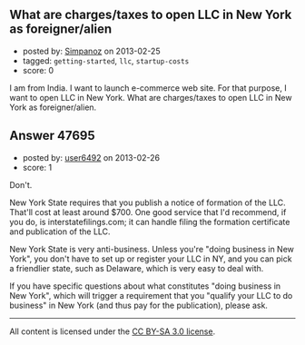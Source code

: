## What are charges/taxes to open LLC in New York as foreigner/alien

- posted by: [Simpanoz](https://stackexchange.com/users/-1/22430-simpanoz) on 2013-02-25
- tagged: `getting-started`, `llc`, `startup-costs`
- score: 0

I am from India. I want to launch e-commerce web site. For that purpose, I want to open LLC in New York. What are charges/taxes to open LLC in New York as foreigner/alien.





## Answer 47695

- posted by: [user6492](https://stackexchange.com/users/-1/6492-user6492) on 2013-02-26
- score: 1

Don't.

New York State requires that you publish a notice of formation of the LLC. That'll cost at least around $700. One good service that I'd recommend, if you do, is interstatefilings.com; it can handle filing the formation certificate and publication of the LLC.

New York State is very anti-business.  Unless you're "doing business in New York", you don't have to set up or register your LLC in NY, and you can pick a friendlier state, such as Delaware, which is very easy to deal with.  

If you have specific questions about what constitutes "doing business in New York", which will trigger a requirement that you "qualify your LLC to do business" in New York (and thus pay for the publication), please ask.



---

All content is licensed under the [CC BY-SA 3.0 license](https://creativecommons.org/licenses/by-sa/3.0/).
